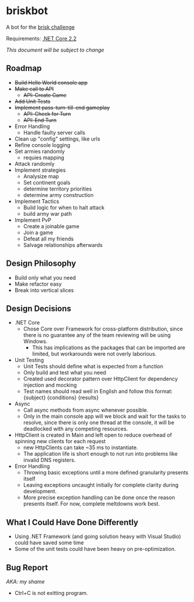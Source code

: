 # briskbot
A bot for the [brisk challenge](http://www.briskchallenge.com)

Requirements: [.NET Core 2.2](https://dotnet.microsoft.com/download/dotnet-core/2.2)

*This document will be subject to change*

## Roadmap
* ~~Build Hello World console app~~
* ~~Make call to API~~
  * ~~API: Create Game~~
* ~~Add Unit Tests~~
* ~~Implement pass-turn-till-end gameplay~~
  * ~~API: Check for Turn~~
  * ~~API: End Turn~~
* Error Handling
  * Handle faulty server calls
* Clean up "config" settings, like urls
* Refine console logging
* Set armies randomly
  * requies mapping
* Attack randomly
* Implement strategies
  * Analysize map
  * Set continent goals
  * determine territory priorities
  * determine army construction
* Implement Tactics
  * Build logic for when to halt attack
  * build army war path
* Implement PvP
  * Create a joinable game
  * Join a game
  * Defeat all my friends
  * Salvage relationships afterwards

## Design Philosophy
* Build only what you need
* Make refactor easy
* Break into vertical slices

## Design Decisions
* .NET Core
  * Chose Core over Framework for cross-platform distribution, since there is no guarantee any of the team reviewing will be using Windows.
    * This has implications as the packages that can be imported are limited, but workarounds were not overly laborious.
* Unit Testing
  * Unit Tests should define what is expected from a function
  * Only build and test what you need
  * Created used decorator pattern over HttpClient for dependency injection and mocking
  * Test names should read well in English and follow this format: {subject} {conditions} {results}
* Async
  * Call async methods from async whenever possible.
  * Only in the main console app will we block and wait for the tasks to resolve, since there is only one thread at the console, it will be deadlocked with any competing resources.
* HttpClient is created in Main and left open to reduce overhead of spinning new clients for each request
  * new HttpClients can take ~35 ms to instantiate.
  * The application life is short enough to not run into problems like invalid DNS registers.
* Error Handling
  * Throwing basic exceptions until a more defined granularity presents itself
  * Leaving exceptions uncaught initially for complete clarity during development.
  * More precise exception handling can be done once the reason presents itself. For now, complete meltdowns work best.

## What I Could Have Done Differently
* Using .NET Framework (and going solution heavy with Visual Studio) could have saved some time
* Some of the unit tests could have been heavy on pre-optimization.

## Bug Report
*AKA: my shame*
* Ctrl+C is not exitting program.